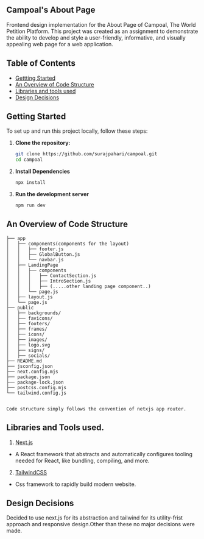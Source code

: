 ## Campoal's About Page

Frontend design implementation for the About Page of Campoal, The World Petition Platform. This project was created as an assignment to demonstrate the ability to develop and style a user-friendly, informative, and visually appealing web page for a web application.

## Table of Contents
- [Gettting Started](#getting-started)
- [An Overview of Code Structure](#an-overview-of-code-structure)
- [Libraries and tools used](#libraries-and-tools-used)
- [Design Decisions](#design-decisions)



## Getting Started
To set up and run this project locally, follow these steps:

1. **Clone the repository:**
   ```bash
   git clone https://github.com/surajpahari/campoal.git
   cd campoal

2. **Install Dependencies**
   ```bash
   npx install
   
3. **Run the development server**
   ```bash
   npm run dev

## An Overview of Code Structure

```
├── app
│   ├── components(components for the layout)
│   │   ├── footer.js
│   │   ├── GlobalButton.js
│   │   └── navbar.js
│   ├── LandingPage
│   │   ├── components
│   │   │   ├── ContactSection.js
│   │   │   ├── IntroSection.js
│   │   │   ├── (.....other landing page component..)
│   │   └── page.js
│   ├── layout.js
│   └── page.js
├── public
│   ├── backgrounds/
│   ├── favicons/
│   ├── footers/
│   ├── frames/
│   ├── icons/
│   ├── images/
│   ├── logo.svg
│   ├── signs/
│   ├── socials/
├── README.md
├── jsconfig.json
├── next.config.mjs
├── package.json
├── package-lock.json
├── postcss.config.mjs
└── tailwind.config.js


Code structure simply follows the convention of netxjs app router.
```

## Libraries and Tools used.
1. [Next.js](https://nextjs.org/s.dev/)
- A React framework  that abstracts and automatically configures tooling needed for React, like bundling, compiling, and more.


2. [TailwindCSS](https://tailwindcss.com/)
- Css framework to rapidly build modern website.


## Design Decisions

Decided to use next.js for its abstraction and tailwind for its utility-frist approach and responsive design.Other than these no major decisions were made.


